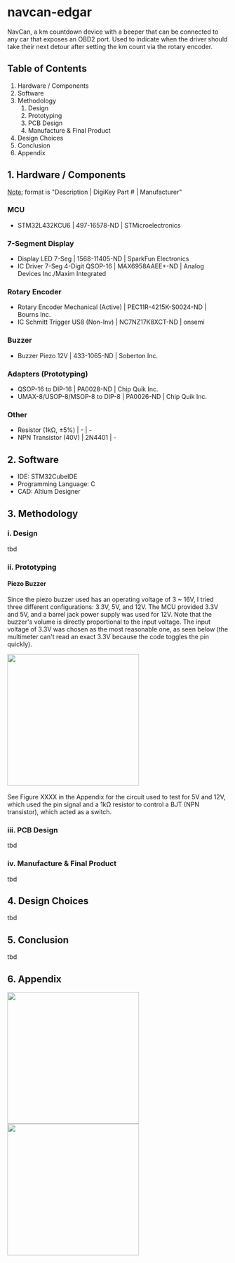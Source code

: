 # navcan-edgar
NavCan, a km countdown device with a beeper that can be connected to any car that exposes an OBD2 port. Used to indicate when the driver should take their next detour after setting the km count via the rotary encoder.

## Table of Contents

1. Hardware / Components
2. Software
3. Methodology
    1. Design
    2. Prototyping
    3. PCB Design
    4. Manufacture & Final Product
4. Design Choices
5. Conclusion
6. Appendix

## 1. Hardware / Components 
<ins>Note:</ins> format is "Description | DigiKey Part # | Manufacturer"
### MCU
- STM32L432KCU6 | 497-16578-ND | STMicroelectronics
### 7-Segment Display
- Display LED 7-Seg | 1568-11405-ND | SparkFun Electronics
- IC Driver 7-Seg 4-Digit QSOP-16 | MAX6958AAEE+-ND | Analog Devices Inc./Maxim Integrated
### Rotary Encoder
- Rotary Encoder Mechanical (Active) | PEC11R-4215K-S0024-ND | Bourns Inc.
- IC Schmitt Trigger US8 (Non-Inv) | NC7NZ17K8XCT-ND | onsemi
### Buzzer
- Buzzer Piezo 12V | 433-1065-ND | Soberton Inc.
### Adapters (Prototyping)
- QSOP-16 to DIP-16 | PA0028-ND | Chip Quik Inc.
- UMAX-8/USOP-8/MSOP-8 to DIP-8 | PA0026-ND | Chip Quik Inc.
### Other
- Resistor (1kΩ, ±5%) | - | -
- NPN Transistor (40V) | 2N4401 | -

## 2. Software
- IDE: STM32CubeIDE
- Programming Language: C
- CAD: Altium Designer

## 3. Methodology

### i. Design
tbd

### ii. Prototyping

#### Piezo Buzzer
Since the piezo buzzer used has an operating voltage of 3 ~ 16V, I tried three different configurations: 3.3V, 5V, and 12V. The MCU provided 3.3V and 5V, and a barrel jack power supply was used for 12V. Note that the buzzer's volume is directly proportional to the input voltage. The input voltage of 3.3V was chosen as the most reasonable one, as seen below (the multimeter can't read an exact 3.3V because the code toggles the pin quickly).

<img src="https://github.com/user-attachments/assets/348db6f6-cc48-43f3-89b8-f1590151e904"  width=300 /> &nbsp;

See Figure XXXX in the Appendix for the circuit used to test for 5V and 12V, which used the pin signal and a 1kΩ resistor to control a BJT (NPN transistor), which acted as a switch.

### iii. PCB Design
tbd

### iv. Manufacture & Final Product
tbd

## 4. Design Choices
tbd

## 5. Conclusion
tbd

## 6. Appendix
<img src="https://github.com/user-attachments/assets/60faf31f-44a6-4006-8db8-2bcf31b29c9b" width=300 />
<img src="https://github.com/user-attachments/assets/66784fb1-c058-4210-9e39-dc255749a856" width=300 />
